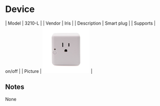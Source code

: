 
# Device

| Model | 3210-L  |
| Vendor  | Iris  |
| Description | Smart plug |
| Supports | on/off |
| Picture | ![../images/devices/3210-L.jpg](../images/devices/3210-L.jpg) |

## Notes

None
